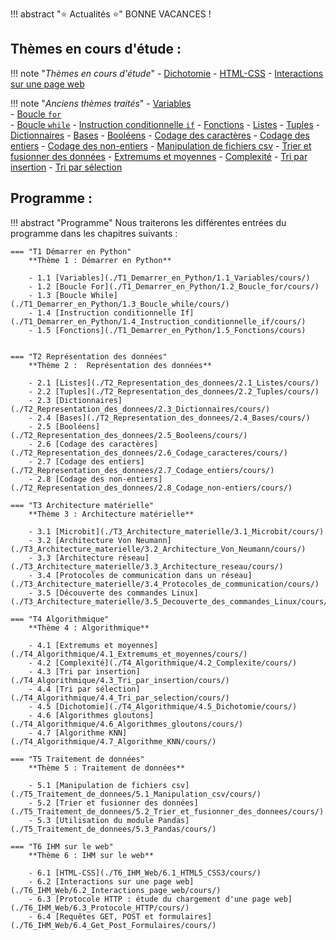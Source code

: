 
!!! abstract ":star: Actualités :star:"
	BONNE VACANCES !



## Thèmes en cours d'étude :
!!! note "*Thèmes en cours d'étude*"
    - [Dichotomie](./T4_Algorithmique/4.5_Dichotomie/cours/)
	- [HTML-CSS](./T6_IHM_Web/6.1_HTML5_CSS3/cours/)
    - [Interactions sur une page web](./T6_IHM_Web/6.2_Interactions_page_web/cours/)




!!! note "*Anciens thèmes traités*"
	- [Variables](T1_Demarrer_en_Python/1.1_Variables/cours/)  
	- [Boucle ```for```](T1_Demarrer_en_Python/1.2_Boucle_for/cours/)  
	- [Boucle ```while```](T1_Demarrer_en_Python/1.3_Boucle_while/cours/)
	- [Instruction conditionnelle ```if```](T1_Demarrer_en_Python/1.4_Instruction_conditionnelle_if/cours/) 
	- [Fonctions](T1_Demarrer_en_Python/1.5_Fonctions/cours/)
	- [Listes](T2_Representation_des_donnees/2.1_Listes/cours/)
	- [Tuples](T2_Representation_des_donnees/2.2_Tuples/cours/)
	- [Dictionnaires](./T2_Representation_des_donnees/2.3_Dictionnaires/cours/)
	- [Bases](./T2_Representation_des_donnees/2.4_Bases/cours/)
	- [Booléens](./T2_Representation_des_donnees/2.5_Booleens/cours/)
	- [Codage des caractères](./T2_Representation_des_donnees/2.6_Codage_caracteres/cours/)
	- [Codage des entiers](./T2_Representation_des_donnees/2.7_Codage_entiers/cours/)
	- [Codage des non-entiers](./T2_Representation_des_donnees/2.8_Codage_non-entiers/cours/)
	- [Manipulation de fichiers csv](./T5_Traitement_de_donnees/5.1_Manipulation_csv/cours/)
    - [Trier et fusionner des données](./T5_Traitement_de_donnees/5.2_Trier_et_fusionner_des_donnees/cours/)
	- [Extremums et moyennes](./T4_Algorithmique/4.1_Extremums_et_moyennes/cours/)
	- [Complexité](./T4_Algorithmique/4.2_Complexite/cours/)
	- [Tri par insertion](./T4_Algorithmique/4.3_Tri_par_insertion/cours/)
	- [Tri par sélection](./T4_Algorithmique/4.4_Tri_par_selection/cours/)

## Programme :
!!! abstract "Programme"
    Nous traiterons les différentes entrées du programme dans les chapitres suivants :


    === "T1 Démarrer en Python"
        **Thème 1 : Démarrer en Python**

        - 1.1 [Variables](./T1_Demarrer_en_Python/1.1_Variables/cours/)
        - 1.2 [Boucle For](./T1_Demarrer_en_Python/1.2_Boucle_for/cours/)
        - 1.3 [Boucle While](./T1_Demarrer_en_Python/1.3_Boucle_while/cours/)
        - 1.4 [Instruction conditionnelle If](./T1_Demarrer_en_Python/1.4_Instruction_conditionnelle_if/cours/)
        - 1.5 [Fonctions](./T1_Demarrer_en_Python/1.5_Fonctions/cours)

    
    === "T2 Représentation des données"
        **Thème 2 :  Représentation des données**

        - 2.1 [Listes](./T2_Representation_des_donnees/2.1_Listes/cours/)
        - 2.2 [Tuples](./T2_Representation_des_donnees/2.2_Tuples/cours/)
        - 2.3 [Dictionnaires](./T2_Representation_des_donnees/2.3_Dictionnaires/cours/)
        - 2.4 [Bases](./T2_Representation_des_donnees/2.4_Bases/cours/)
        - 2.5 [Booléens](./T2_Representation_des_donnees/2.5_Booleens/cours/)
        - 2.6 [Codage des caractères](./T2_Representation_des_donnees/2.6_Codage_caracteres/cours/)
        - 2.7 [Codage des entiers](./T2_Representation_des_donnees/2.7_Codage_entiers/cours/)
        - 2.8 [Codage des non-entiers](./T2_Representation_des_donnees/2.8_Codage_non-entiers/cours/)

    === "T3 Architecture matérielle"
        **Thème 3 : Architecture matérielle**

        - 3.1 [Microbit](./T3_Architecture_materielle/3.1_Microbit/cours/)
        - 3.2 [Architecture Von Neumann](./T3_Architecture_materielle/3.2_Architecture_Von_Neumann/cours/)
        - 3.3 [Architecture réseau](./T3_Architecture_materielle/3.3_Architecture_reseau/cours/)
        - 3.4 [Protocoles de communication dans un réseau](./T3_Architecture_materielle/3.4_Protocoles_de_communication/cours/)
        - 3.5 [Découverte des commandes Linux](./T3_Architecture_materielle/3.5_Decouverte_des_commandes_Linux/cours/)

    === "T4 Algorithmique"
        **Thème 4 : Algorithmique**

        - 4.1 [Extremums et moyennes](./T4_Algorithmique/4.1_Extremums_et_moyennes/cours/)
        - 4.2 [Complexité](./T4_Algorithmique/4.2_Complexite/cours/)
        - 4.3 [Tri par insertion](./T4_Algorithmique/4.3_Tri_par_insertion/cours/)
        - 4.4 [Tri par sélection](./T4_Algorithmique/4.4_Tri_par_selection/cours/)
        - 4.5 [Dichotomie](./T4_Algorithmique/4.5_Dichotomie/cours/)
        - 4.6 [Algorithmes gloutons](./T4_Algorithmique/4.6_Algorithmes_gloutons/cours/)
        - 4.7 [Algorithme KNN](./T4_Algorithmique/4.7_Algorithme_KNN/cours/)

    === "T5 Traitement de données"
        **Thème 5 : Traitement de données**

        - 5.1 [Manipulation de fichiers csv](./T5_Traitement_de_donnees/5.1_Manipulation_csv/cours/)
        - 5.2 [Trier et fusionner des données](./T5_Traitement_de_donnees/5.2_Trier_et_fusionner_des_donnees/cours/)
        - 5.3 [Utilisation du module Pandas](./T5_Traitement_de_donnees/5.3_Pandas/cours/)

    === "T6 IHM sur le web"
        **Thème 6 : IHM sur le web**
		
		- 6.1 [HTML-CSS](./T6_IHM_Web/6.1_HTML5_CSS3/cours/)
        - 6.2 [Interactions sur une page web](./T6_IHM_Web/6.2_Interactions_page_web/cours/)
        - 6.3 [Protocole HTTP : étude du chargement d'une page web](./T6_IHM_Web/6.3_Protocole_HTTP/cours/)
        - 6.4 [Requêtes GET, POST et formulaires](./T6_IHM_Web/6.4_Get_Post_Formulaires/cours/)


